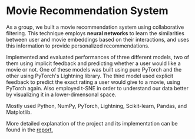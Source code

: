 # Movie Recommendation System

As a group, we built a movie recommendation system using collaborative filtering. This technique employs **neural networks** to learn the similarities between user and movie embeddings based on their interactions, and uses this information to provide personalized recommendations. 

Implemented and evaluated performances of three different models, two of them using implicit feedback and predicting whether a user would like a movie or not. One of these models was built using pure PyTorch and the other using PyTorch's Lightning library. The third model used explicit feedback to predict the exact rating a user would give to a movie, using PyTorch again. Also employed t-SNE in order to understand our data better by visualizing it in a lower-dimensonal space.

Mostly used Python, NumPy, PyTorch, Lightning, Scikit-learn, Pandas, and Matplotlib.

More detailed explanation of the project and its implementation can be found in the [report.](https://github.com/KaanTekTr/MovieRecommender/blob/main/Group11_CS464_Final_Report.pdf)
